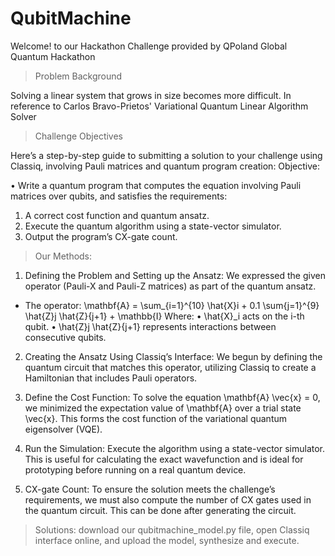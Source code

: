 # QubitMachine
Welcome! to our Hackathon Challenge provided by QPoland Global Quantum Hackathon

> Problem Background

Solving a linear system that grows in size becomes more difficult. In reference to Carlos Bravo-Prietos' Variational Quantum Linear Algorithm Solver


> Challenge Objectives

Here’s a step-by-step guide to submitting a solution to your challenge using Classiq, involving Pauli matrices and quantum program creation: Objective:

• Write a quantum program that computes the equation involving Pauli matrices over qubits, and satisfies the requirements: 
1. A correct cost function and quantum ansatz.
2. Execute the quantum algorithm using a state-vector simulator.
3. Output the program’s CX-gate count.

> Our Methods:
 
1. Defining the Problem and Setting up the Ansatz: We expressed the given operator (Pauli-X and Pauli-Z matrices) as part of the quantum ansatz.

- The operator: 
\mathbf{A} = \sum_{i=1}^{10} \hat{X}i + 0.1 \sum{j=1}^{9} \hat{Z}j \hat{Z}{j+1} + \mathbb{I} Where: • \hat{X}_i acts on the i-th qubit. • \hat{Z}j \hat{Z}{j+1} represents interactions between consecutive qubits. 

2. Creating the Ansatz Using Classiq’s Interface: We begun by defining the quantum circuit that matches this operator, utilizing Classiq to create a Hamiltonian that includes Pauli operators. 

3. Define the Cost Function:
To solve the equation \mathbf{A} \vec{x} = 0, we minimized the expectation value of \mathbf{A} over a trial state \vec{x}. This forms the cost function of the variational quantum eigensolver (VQE).

4. Run the Simulation:
Execute the algorithm using a state-vector simulator. This is useful for calculating the exact wavefunction and is ideal for prototyping before running on a real quantum device.

5. CX-gate Count: To ensure the solution meets the challenge’s requirements, we must also compute the number of CX gates used in the quantum circuit. This can be done after generating the circuit.

> Solutions: download our qubitmachine_model.py file, open Classiq interface online, and upload the model, synthesize and execute. 


